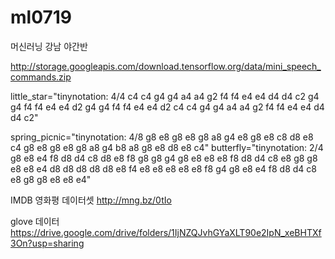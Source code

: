 # ml0719
머신러닝 강남 야간반

http://storage.googleapis.com/download.tensorflow.org/data/mini_speech_commands.zip


little_star="tinynotation: 4/4 c4 c4 g4 g4 a4 a4 g2 f4 f4 e4 e4 d4 d4 c2 g4 g4 f4 f4 e4 e4 d2 g4 g4 f4 f4 e4 e4 d2 c4 c4 g4 g4 a4 a4 g2 f4 f4 e4 e4 d4 d4 c2"

spring_picnic="tinynotation: 4/8 g8 e8 g8 e8 g8 a8 g4 e8 g8 e8 c8 d8 e8 c4 g8 e8 g8 e8 g8 a8 g4 b8 a8 g8 e8 d8 e8 c4"
butterfly="tinynotation: 2/4 g8 e8 e4 f8 d8 d4 c8 d8 e8 f8 g8 g8 g4 g8 e8 e8 e8 f8 d8 d4 c8 e8 g8 g8 e8 e8 e4 d8 d8 d8 d8 d8 e8 f4 e8 e8 e8 e8 e8 f8 g4 g8 e8 e4 f8 d8 d4 c8 e8 g8 g8 e8 e8 e4"

IMDB 영화평 데이터셋
http://mng.bz/0tIo


glove 데이터
https://drive.google.com/drive/folders/1IjNZQJvhGYaXLT90e2IpN_xeBHTXf3On?usp=sharing
